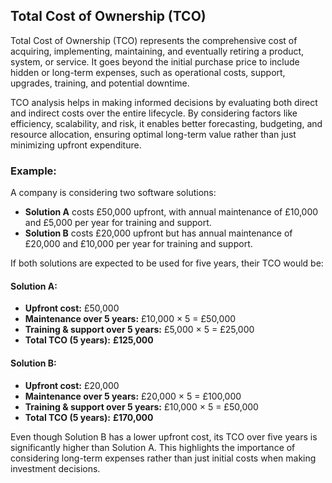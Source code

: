 ## Total Cost of Ownership (TCO)

Total Cost of Ownership (TCO) represents the comprehensive cost of acquiring, implementing, maintaining, and eventually retiring a product, system, or service. It goes beyond the initial purchase price to include hidden or long-term expenses, such as operational costs, support, upgrades, training, and potential downtime.

TCO analysis helps in making informed decisions by evaluating both direct and indirect costs over the entire lifecycle. By considering factors like efficiency, scalability, and risk, it enables better forecasting, budgeting, and resource allocation, ensuring optimal long-term value rather than just minimizing upfront expenditure.

### Example:

A company is considering two software solutions:

- **Solution A** costs £50,000 upfront, with annual maintenance of £10,000 and £5,000 per year for training and support.
- **Solution B** costs £20,000 upfront but has annual maintenance of £20,000 and £10,000 per year for training and support.

If both solutions are expected to be used for five years, their TCO would be:

#### Solution A:

- **Upfront cost:** £50,000
- **Maintenance over 5 years:** £10,000 × 5 = £50,000
- **Training & support over 5 years:** £5,000 × 5 = £25,000
- **Total TCO (5 years):** **£125,000**

#### Solution B:

- **Upfront cost:** £20,000
- **Maintenance over 5 years:** £20,000 × 5 = £100,000
- **Training & support over 5 years:** £10,000 × 5 = £50,000
- **Total TCO (5 years):** **£170,000**

Even though Solution B has a lower upfront cost, its TCO over five years is significantly higher than Solution A. This highlights the importance of considering long-term expenses rather than just initial costs when making investment decisions.
